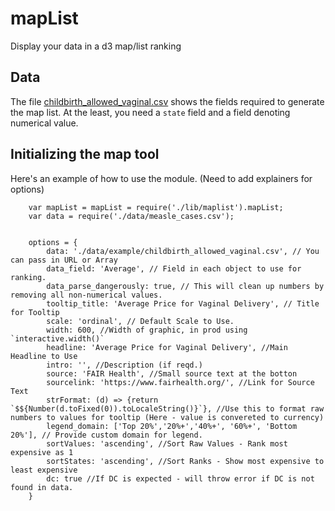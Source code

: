 # mapList

Display your data in a d3 map/list ranking

## Data

The file [childbirth_allowed_vaginal.csv](https://github.com/TimeMagazine/maplist/blob/master/data/example/childbirth_allowed_vaginal.csv) shows the fields required to generate the map list. At the least, you need a `state` field and a field denoting numerical value.

## Initializing the map tool

Here's an example of how to use the module.  (Need to add explainers for options)

``` 
	var mapList = mapList = require('./lib/maplist').mapList;
	var data = require('./data/measle_cases.csv');
```

```
```

```			
	options = {
		data: './data/example/childbirth_allowed_vaginal.csv', // You can pass in URL or Array
		data_field: 'Average', // Field in each object to use for ranking.
		data_parse_dangerously: true, // This will clean up numbers by removing all non-numerical values.
		tooltip_title: 'Average Price for Vaginal Delivery', // Title for Tooltip
		scale: 'ordinal', // Default Scale to Use.
		width: 600, //Width of graphic, in prod using `interactive.width()`
		headline: 'Average Price for Vaginal Delivery', //Main Headline to Use
		intro: '', //Description (if reqd.)
		source: 'FAIR Health', //Small source text at the botton
		sourcelink: 'https://www.fairhealth.org/', //Link for Source Text
		strFormat: (d) => {return `$${Number(d.toFixed(0)).toLocaleString()}`}, //Use this to format raw numbers to values for tooltip (Here - value is convereted to currency)
		legend_domain: ['Top 20%','20%+','40%+', '60%+', 'Bottom 20%'], // Provide custom domain for legend.
		sortValues: 'ascending', //Sort Raw Values - Rank most expensive as 1
		sortStates: 'ascending', //Sort Ranks - Show most expensive to least expensive
		dc: true //If DC is expected - will throw error if DC is not found in data.
	}
````